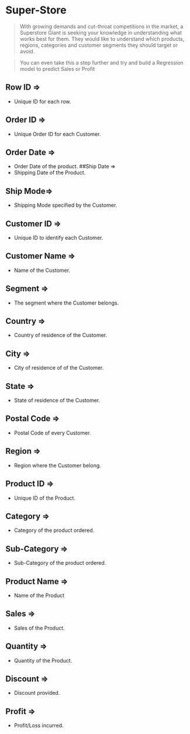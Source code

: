 # Super-Store
> With growing demands and cut-throat competitions in the market, a Superstore Giant is seeking your knowledge in understanding what works best for them. They would like to understand which products, regions, categories and customer segments they should target or avoid.

> You can even take this a step further and try and build a Regression model to predict Sales or Profit

## Row ID => 
* Unique ID for each row.
## Order ID => 
* Unique Order ID for each Customer.
## Order Date => 
* Order Date of the product.
##Ship Date => 
* Shipping Date of the Product.
## Ship Mode=>  
* Shipping Mode specified by the Customer.
## Customer ID => 
* Unique ID to identify each Customer.
## Customer Name => 
* Name of the Customer.
## Segment => 
* The segment where the Customer belongs.
## Country => 
* Country of residence of the Customer.
## City => 
* City of residence of of the Customer.
## State => 
* State of residence of the Customer.
## Postal Code => 
* Postal Code of every Customer.
## Region => 
* Region where the Customer belong.
## Product ID => 
* Unique ID of the Product.
## Category => 
* Category of the product ordered.
## Sub-Category => 
* Sub-Category of the product ordered.
## Product Name => 
* Name of the Product
## Sales => 
* Sales of the Product.
## Quantity => 
* Quantity of the Product.
## Discount => 
* Discount provided.
## Profit => 
* Profit/Loss incurred.
